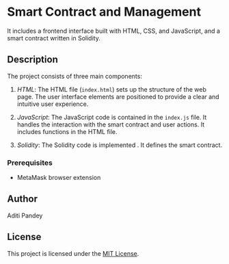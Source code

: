# Smart Contract and Management


 It includes a frontend interface built with HTML, CSS, and JavaScript, and a smart contract written in Solidity.

## Description

The project consists of three main components:

1. *HTML*: The HTML file (`index.html`) sets up the structure of the web page. The user interface elements are positioned to provide a clear and intuitive user experience.

2. *JavaScript*: The JavaScript code is contained in the `index.js` file. It handles the interaction with the smart contract and user actions. It includes functions in the HTML file.

3. *Solidity*: The Solidity code is implemented . It defines the smart contract.

### Prerequisites
- MetaMask browser extension

## Author 
Aditi Pandey

## License
This project is licensed under the [MIT License](https://opensource.org/licenses/MIT).
